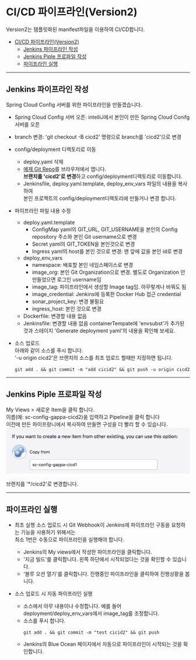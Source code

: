 # CI/CD 파이프라인(Version2)
Version2는 템플릿화된 manifest파일을 이용하여 CI/CD합니다.  

- [CI/CD 파이프라인(Version2)](#cicd-파이프라인version2)
  - [Jenkins 파이프라인 작성](#jenkins-파이프라인-작성)
  - [Jenkins Piple 프로파일 작성](#jenkins-piple-프로파일-작성)
  - [파이프라인 실행](#파이프라인-실행)


---
## Jenkins 파이프라인 작성
Spring Cloud Config 서버를 위한 파이프라인을 만들겠습니다.
- Spring Cloud Config 서버 오픈: intelliJ에서 본인이 만든 Spring Cloud Conifg 서버를 오픈     
- branch 변경: 'git checkout -B cicd2' 명령으로 branch를 'cicd2'으로 변경  
- config/deployment 디렉토리로 이동   
  - deploy.yaml 삭제  
  - [예제 Git Repo](https://github.com/cna-bootcamp/sc/tree/cicd1/config/deployment)를 브라우저에서 엽니다.  
    **브랜치를 'cicd2'로 변경**하고 config/deployment디렉토리로 이동합니다.  
  - Jenkinsfile, deploy.yaml.template, deploy_env_vars 파일의 내용을 복사하여   
    본인 프로젝트의 config/deployment디렉토리에 만들거나 변경 합니다.    

- 파이프라인 파일 내용 수정  
  - deploy.yaml.template
    - ConfigMap yaml의 GIT_URL, GIT_USERNAME을 본인의 Config repository 주소와 본인 Git username으로 변경  
    - Secret yaml의 GIT_TOKEN을 본인것으로 변경   
    - Ingress yaml의 host를 본인 것으로 변경: 맨 앞에 값을 본인 id로 변경   
  - deploy_env_vars
    - namespace: 배포할 본인 네임스페이스로 변경
    - image_org: 본인 Git Organization으로 변경. 별도로 Organization 안 만들었으면 로그인 username임  
    - image_tag: 파이프라인에서 생성할 Image tag임. 아무렇게나 바꿔도 됨
    - image_credential: Jenkins에 등록한 Docker Hub 접근 credential 
    - sonar_project_key: 변경 불필요 
    - ingress_host: 본인 것으로 변경  
  - Dockerfile: 변경할 내용 없음  
  - Jenkinsfile: 변경할 내용 없음
    containerTempate에 'envsubst'가 추가된 것과 스테이지 'Generate deployment yaml'의 내용을 확인해 보세요.  

- 소스 업로드  
  아래와 같이 소스를 푸시 합니다.   
  '-u origin cicd2'은 브랜치의 소스를 최초 업로드 할때만 지정하면 됩니다.  
  ```
  git add . && git commit -m "add cicid2" && git push -u origin cicd2
  ```

---
## Jenkins Piple 프로파일 작성
My Views > 새로운 Item을 클릭 합니다.     
이름(예: sc-config-gappa-cicd2)을 입력하고 Pipeline을 클릭 합니다   
이전에 만든 파이프랑니에서 복사하여 만들면 구성을 더 빨리 할 수 있습니다.     
![](images/2024-08-08-14-35-40.png) 

브랜치를 '*/cicd2'로 변경합니다.  

---

## 파이프라인 실행  
- 최초 실행
  소스 업로드 시 Git Webhook이 Jenkins에 파이프라인 구동을 요청하는 기능을 사용하기 위해서는   
  최소 1번은 수동으로 파이프라인을 실행해야 합니다.   
  - Jenkins의 My views에서 작성한 파이프라인을 클릭합니다.  
  - '지금 빌드'를 클릭합니다. 왼쪽 하단에서 시작되었다는 것을 확인할 수 있습니다.   
  - '블루 오션 열기'를 클릭합니다. 진행중인 파이프라인을 클릭하여 진행상황을 봅니다.   

- 소스 업로드 시 자동 파이프라인 실행   
  - 소스에서 아무 내용이나 수정합니다. 예를 들어 deployment/deploy_env_vars에서 image_tag를 조정합니다.   
  - 소스를 푸시 합니다.  
    ```
    git add . && git commit -m "test cicid2" && git push
    ```
  - Jenkins의 Blue Ocean 페이지에서 자동으로 파이프라인이 시작되는 것을 확인합니다.  
  

